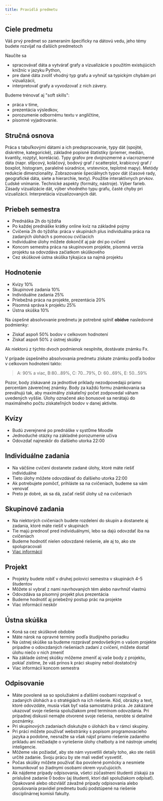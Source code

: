 ```yaml
---
title: Pravidlá predmetu
---
```


## Ciele predmetu

Váš prvý predmet so zameraním špecificky na dátovú vedu, jeho témy budete rozvíjať na ďalších predmetoch

Naučíte sa 

* spracovávať dáta a vytvárať grafy a vizualizácie s použitím existujúcich knižníc v jazyku Python,
* pre dané dáta zvoliť vhodný typ grafu a vyhnúť sa typickým chybám pri vizualizácii,
* interpretovať grafy a vyvodzovať z nich závery.

Budeme trénovať aj "soft skills":

* práca v tíme,
* prezentácia výsledkov,
* porozumenie odbornému textu v angličtine,
* písomné vyjadrovanie.

## Stručná osnova

Práca s tabuľkovými dátami a ich predspracovanie, typy dát (spojité, diskrétne, kategorické), základné popisné štatistiky (priemer, medián, kvantily, rozptyl, korelácia). Typy grafov pre dvojrozmerné a viacrozmerné dáta (napr. stĺpcový, koláčový, bodový graf / scatterplot, krabicový graf / boxplot, histogram, paralelné súradnice, vrstevnice, teplotné mapy). Metódy redukcie dimenzionality. Zobrazovanie špeciálnych typov dát (časové rady, geografické dáta, siete a hierarchie, texty). Použitie interaktívnych prvkov. Ľudské vnímanie. Technické aspekty (formáty, nástroje). Výber farieb. Zásady vizualizácie dát, výber vhodného typu grafu, časté chyby pri vizualizácii. Interpretácia vizualizovaných dát.

## Priebeh semestra

* Prednáška 2h do týždňa
* Po každej prednáške krátky online kvíz na základné pojmy
* Cvičenia 2h do týždňa: práca v skupinách plus individuálna práca na zadaných úlohách s pomocou cvičiacich
* Individuálne úlohy môžete dokončiť aj pár dní po cvičení
* Koncom semestra práca na skupinovom projekte, písomná verzia projektu sa odovzdáva začiatkom skúškového
* Cez skúškové ústna skúška týkajúca sa najmä projektu

## Hodnotenie

* Kvízy 10%
* Skupinové zadania 10%
* Individuálne zadania 25%
* Priebežná práca na projekte, prezentácia 20%
* Písomná správa k projektu 25% 
* Ústna skúška 10%

Na úspešné absolvovanie predmetu je potrebné splniť **obidve** nasledovné podmienky:

* Získať aspoň 50% bodov v celkovom hodnotení
* Získať aspoň 50% z ústnej skúšky

Ak niektorú z týchto dvoch podmienok nesplníte, dostávate známku Fx.

V prípade úspešného absolvovania predmetu získate známku podľa bodov v celkovom hodnotení takto:
> A: 90% a viac, B:80...89%, C: 70...79%, D: 60...69%, E: 50...59%

Pozor, body získavané za jednotlivé príklady nezodpovedajú priamo percentám záverečnej známky. Body za každú formu známkovania sa preváhujú tak, aby maximálny získateľný počet zodpovedal váham uvedených vyššie. Úlohy označené ako bonusové sa nerátajú do maximálneho počtu získateľných bodov v danej aktivite.

## Kvízy

* Budú zverejnené po prednáške v syst0me Moodle
* Jednoduché otázky na základné porozumenie učiva
* Odovzdať najneskôr do ďalšieho utorka 22:00

## Individuálne zadania

* Na väčšine cvičení dostanete zadané úlohy, ktoré máte riešiť individuálne
* Tieto úlohy môžete odovzdávať do ďalšieho utorka 22:00
* Ak potrebujete pomôcť, prihláste sa na cvičeniach, budeme sa vám venovať
* Preto je dobré, ak sa dá, začať riešiť úlohy už na cvičeniach

## Skupinové zadania

* Na niektorých cvičeniach budete rozdelení do skupín a dostanete aj zadania, ktoré máte riešiť v skupinách
* Tie majú prednosť pred individuálnymi, lebo sa dajú odovzdať iba na cvičeniach
* Budeme hodnotiť nielen odovzdané riešenie, ale aj to, ako ste spolupracovali 
* [Viac informácií](Groups.md)

## Projekt

* Projekty budete robiť v druhej polovici semestra v skupinách 4-5 študentov
* Môžete si vybrať z nami navrhovaných tém alebo navrhnúť vlastnú
* Odovzdáva sa písomný projekt plus prezentácia
* Budeme hodnotiť aj priebežný postup prác na projekte
* Viac informácií neskôr
 
## Ústna skúška

* Koná sa cez skúškové obdobie
* Máte nárok na opravné termíny podľa študijného poriadku
* Na ústnej skúške sa budeme rozprávať predovšetkým o vašom projekte prípadne o odovzdaných riešeniach zadaní z cvičení, môžete dostať úlohu niečo v nich zmeniť
* Na základe ústnej skúšky môžeme zmeniť aj vaše body z projektu, pokiaľ zistíme, že váš prínos k práci skupiny nebol dostatočný
* Viac informácií koncom semestra

## Odpisovanie

* Máte povolené sa so spolužiakmi a ďalšími osobami rozprávať o zadaných úlohách a o stratégiách na ich riešenie. Kód, obrázky a text, ktoré odovzdáte, musia však byť vaša samostatná práca. Je zakázané ukazovať svoje riešenia spolužiakom pred termínom odovzdania. Pri prípadnej diskusii nemajte otvorené svoje riešenia, nerobte si detailné poznámky.
* Pri skupinových zadaniach diskutujte o úlohách iba v rámci skupiny.
* Pri práci môžete používať webstránky s popisom programovacieho jazyka a podobne, nesnažte sa však nájsť priamo riešenie zadaného príkladu ani nežiadajte o vyriešenie úlohy chatboty a iné nástroje umelej inteligencie.
* Môžeme vás požiadať, aby ste nám vysvetlili detaily toho, ako ste riešili určité zadanie. Svoju prácu by ste mali vedieť vysvetliť.
* Počas skúšky môžete používať iba povolené pomôcky a nesmiete komunikovať so žiadnymi osobami okrem vyučujúcich.
* Ak nájdeme prípady odpisovania, všetci zúčastnení študenti získajú za príslušné zadanie 0 bodov (aj študenti, ktorí dali spolužiakom odpísať). Opakované alebo obzvlášť závažné prípady odpisovania alebo porušovania pravidiel predmetu budú podstúpené na riešenie disciplinárnej komisii fakulty.
